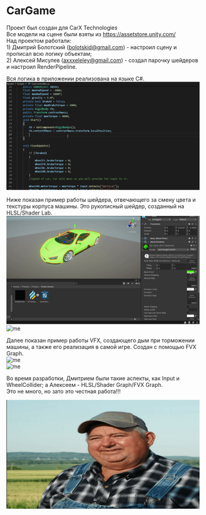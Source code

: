 # CarGame

Проект был создан для CarX Technologies <br>
Все модели на сцене были взяты из https://assetstore.unity.com/ <br>
Над проектом работали: <br>
    1) Дмитрий Болотский (bolotskid@gmail.com) - настроил сцену и прописал всю логику объектам; <br>
    2) Алексей Мисулев (axxxeleley@gmail.com) - создал парочку шейдеров и настроил RenderPipeline.
    
Вся логика в приложении реализована на языке C#. <br>
![me](https://github.com/yelelexA/CarGame/blob/main/.gifts/mainCode.gif) <br>

Ниже показан пример работы шейдера, отвечающего за смену цвета и текстуры корпуса машины. Это рукописный шейдер, созданный на HLSL/Shader Lab. <br>
![me](https://github.com/yelelexA/CarGame/blob/main/.gifts/changeCarColor.gif) <br>
![me](https://github.com/yelelexA/CarGame/blob/main/.gifts/changeCarTexture.gif) <br>

Далее показан пример работы VFX, создающего дым при торможении машины, а также его реализация в самой игре. Создан с помощью FVX Graph. <br>
![me](https://github.com/yelelexA/CarGame/blob/main/.gifts/carSmokeIns.gif)  <br>
![me](https://github.com/yelelexA/CarGame/blob/main/.gifts/carSmokeGame.gif)  <br>

Во время разработки, Дмитрием были такие аспекты, как Input и WheelCollider; а Алексеем - HLSL/Shader Graph/FVX Graph. <br>
Это не много, но зато это честная работа!!!

![me](https://github.com/yelelexA/CarGame/blob/main/.gifts/honestWork.jpg)
